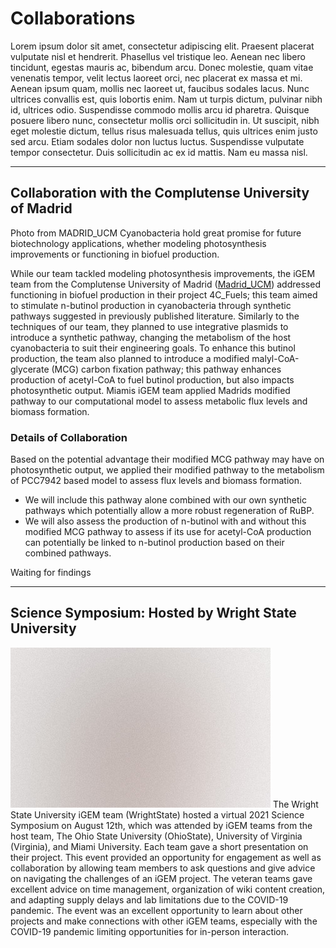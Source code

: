 # Collaborations

Lorem ipsum dolor sit amet, consectetur adipiscing elit. Praesent placerat vulputate nisl et hendrerit. Phasellus vel
tristique leo. Aenean nec libero tincidunt, egestas mauris ac, bibendum arcu. Donec molestie, quam vitae venenatis
tempor, velit lectus laoreet orci, nec placerat ex massa et mi. Aenean ipsum quam, mollis nec laoreet ut, faucibus
sodales lacus. Nunc ultrices convallis est, quis lobortis enim. Nam ut turpis dictum, pulvinar nibh id, ultrices odio.
Suspendisse commodo mollis arcu id pharetra. Quisque posuere libero nunc, consectetur mollis orci sollicitudin in. Ut
suscipit, nibh eget molestie dictum, tellus risus malesuada tellus, quis ultrices enim justo sed arcu. Etiam sodales
dolor non luctus luctus. Suspendisse vulputate tempor consectetur. Duis sollicitudin ac ex id mattis. Nam eu massa
nisl.

---
## Collaboration with the Complutense University of Madrid 
<span class="image half right"><img src="assets/images/collaboration/4c-logo-full.png" alt="" /><span class="credit">Photo from MADRID_UCM</span></span>
Cyanobacteria hold great promise for future biotechnology applications, whether modeling photosynthesis improvements or functioning in biofuel production.

While our team tackled modeling photosynthesis improvements, the iGEM team from the Complutense University of Madrid ([Madrid_UCM](https://2021.igem.org/Team:MADRID_UCM)) addressed functioning in biofuel production in their project 4C_Fuels; this team aimed to stimulate n-butinol production in cyanobacteria through synthetic pathways suggested in previously published literature. Similarly to the techniques of our team, they planned to use integrative plasmids to introduce a synthetic pathway, changing the metabolism of the host cyanobacteria to suit their engineering goals. To enhance this butinol production, the team also planned to introduce a modified malyl-CoA-glycerate (MCG) carbon fixation pathway; this pathway enhances production of acetyl-CoA to fuel butinol production, but also impacts photosynthetic output. Miamis iGEM team applied Madrids modified pathway to our computational model to assess metabolic flux levels and biomass formation. 

### Details of Collaboration 
Based on the potential advantage their modified MCG pathway may have on photosynthetic output, we applied their modified pathway to the metabolism of PCC7942 based model to assess flux levels and biomass formation. 

- We will include this pathway alone combined with our own synthetic pathways which potentially allow a more robust regeneration of RuBP.
- We will also assess the production of n-butinol with and without this modified MCG pathway to assess if its use for acetyl-CoA production can potentially be linked to n-butinol production based on their combined pathways.

Waiting for findings 

---
## Science Symposium: Hosted by Wright State University 
<span class="image right"><img src="assets/images/pic01.jpg" alt="" /></span>
The Wright State University iGEM team (WrightState) hosted a virtual 2021 Science Symposium on August 12th, which was attended by iGEM teams from the host team, The Ohio State University (OhioState), University of Virginia (Virginia), and Miami University. Each team gave a short presentation on their project. This event provided an opportunity for engagement as well as collaboration by allowing team members to ask questions and give advice on navigating the challenges of an iGEM project. The veteran teams gave excellent advice on time management, organization of wiki content creation, and adapting supply delays and lab limitations due to the COVID-19 pandemic. The event was an excellent opportunity to learn about other projects and make connections with other iGEM teams, especially with the COVID-19 pandemic limiting opportunities for in-person interaction. 
